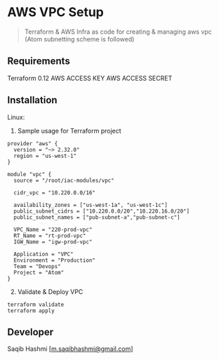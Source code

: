 # AWS VPC Setup 
> Terraform & AWS
> Infra as code for creating & managing aws vpc (Atom subnetting scheme is followed)

## Requirements
Terraform 0.12
AWS ACCESS KEY
AWS ACCESS SECRET

## Installation

Linux:

1) Sample usage for Terraform project
```
provider "aws" {
  version = "~> 2.32.0"
  region = "us-west-1"
}

module "vpc" {
  source = "/root/iac-modules/vpc"

  cidr_vpc = "10.220.0.0/16"

  availability_zones = ["us-west-1a", "us-west-1c"] 
  public_subnet_cidrs = ["10.220.0.0/20","10.220.16.0/20"]
  public_subnet_names = ["pub-subnet-a","pub-subnet-c"]

  VPC_Name = "220-prod-vpc"
  RT_Name = "rt-prod-vpc"
  IGW_Name = "igw-prod-vpc"

  Application = "VPC"
  Environment = "Production"
  Team = "Devops"
  Project = "Atom"
}
```

2) Validate & Deploy VPC
```
terraform validate
terraform apply
```

## Developer
Saqib Hashmi [m.saqibhashmi@gmail.com]

